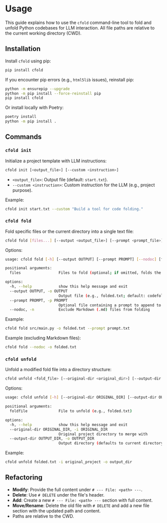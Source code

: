 # Usage

This guide explains how to use the `cfold` command-line tool to fold and unfold Python codebases for LLM interaction. All file paths are relative to the current working directory (CWD).

## Installation

Install `cfold` using pip:

```bash
pip install cfold
```

If you encounter pip errors (e.g., `html5lib` issues), reinstall pip:

```bash
python -m ensurepip --upgrade
python -m pip install --force-reinstall pip
pip install cfold
```

Or install locally with Poetry:

```bash
poetry install
python -m pip install .
```

## Commands

### `cfold init`

Initialize a project template with LLM instructions:

```bash
cfold init [<output_file>] [--custom <instruction>]
```

- `<output_file>`: Output file (default: `start.txt`).
- `--custom <instruction>`: Custom instruction for the LLM (e.g., project purpose).

Example:

```bash
cfold init start.txt --custom "Build a tool for code folding."
```

### `cfold fold`

Fold specific files or the current directory into a single text file:

```bash
cfold fold [files...] [--output <output_file>] [--prompt <prompt_file>] [--nodoc]
```

Options:

```bash
usage: cfold fold [-h] [--output OUTPUT] [--prompt PROMPT] [--nodoc] [files ...]

positional arguments:
  files                 Files to fold (optional; if omitted, folds the current directory)

options:
  -h, --help            show this help message and exit
  --output OUTPUT, -o OUTPUT
                        Output file (e.g., folded.txt; default: codefold.txt)
  --prompt PROMPT, -p PROMPT
                        Optional file containing a prompt to append to the output
  --nodoc, -n           Exclude Markdown (.md) files from folding
```

Example:

```bash
cfold fold src/main.py -o folded.txt --prompt prompt.txt
```

Example (excluding Markdown files):

```bash
cfold fold --nodoc -o folded.txt
```

### `cfold unfold`

Unfold a modified fold file into a directory structure:

```bash
cfold unfold <fold_file> [--original-dir <original_dir>] [--output-dir <output_dir>]
```

Options:

```bash
usage: cfold unfold [-h] [--original-dir ORIGINAL_DIR] [--output-dir OUTPUT_DIR] foldfile

positional arguments:
  foldfile              File to unfold (e.g., folded.txt)

options:
  -h, --help            show this help message and exit
  --original-dir ORIGINAL_DIR, -i ORIGINAL_DIR
                        Original project directory to merge with
  --output-dir OUTPUT_DIR, -o OUTPUT_DIR
                        Output directory (defaults to current directory)
```

Example:

```bash
cfold unfold folded.txt -i original_project -o output_dir
```

## Refactoring

- **Modify**: Provide the full content under `# --- File: <path> ---`.
- **Delete**: Use `# DELETE` under the file's header.
- **Add**: Create a new `# --- File: <path> ---` section with full content.
- **Move/Rename**: Delete the old file with `# DELETE` and add a new file section with the updated path and content.
- Paths are relative to the CWD.

